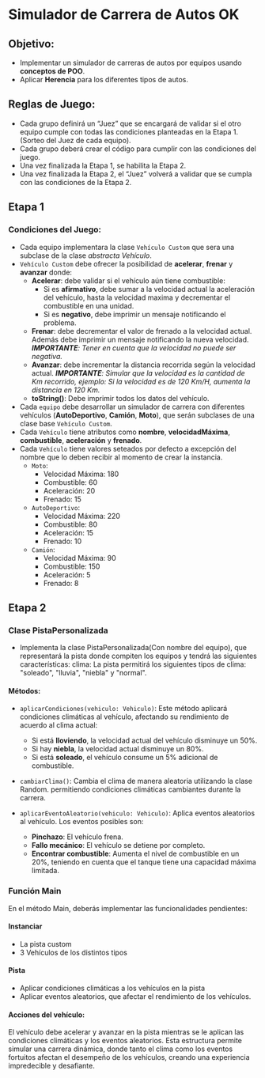 # Simulador de Carrera de Autos OK

## Objetivo:
- Implementar un simulador de carreras de autos por equipos usando **conceptos de POO**.
- Aplicar **Herencia** para los diferentes tipos de autos.

## Reglas de Juego:
- Cada grupo definirá un “Juez” que se encargará de validar si el otro equipo cumple con todas las condiciones planteadas en la Etapa 1. (Sorteo del Juez de cada equipo).
- Cada grupo deberá crear el código para cumplir con las condiciones del juego.
- Una vez finalizada la Etapa 1, se habilita la Etapa 2.
- Una vez finalizada la Etapa 2, el “Juez” volverá a validar que se cumpla con las condiciones de la Etapa 2.

## Etapa 1

### Condiciones del Juego:

- Cada equipo implementara la clase `Vehículo Custom` que sera una subclase de la clase _abstracta Vehículo_.
- `Vehículo Custom` debe ofrecer la posibilidad de **acelerar**, **frenar** y **avanzar** donde:
  - **Acelerar**: debe validar si el vehículo aún tiene combustible:
    - Si es **afirmativo**, debe sumar a la velocidad actual la aceleración del vehículo, hasta la velocidad maxima y decrementar el combustible en una unidad.
    - Si es **negativo**, debe imprimir un mensaje notificando el problema.
  - **Frenar**: debe decrementar el valor de frenado a la velocidad actual. Además debe imprimir un mensaje notificando la nueva velocidad. _**IMPORTANTE**: Tener en cuenta que la velocidad no puede ser negativa._
  - **Avanzar**: debe incrementar la distancia recorrida según la velocidad actual. _**IMPORTANTE**: Simular que la velocidad es la cantidad de Km recorrido, ejemplo: Si la velocidad es de 120 Km/H, aumenta la distancia en 120 Km._
  - **toString()**:  Debe imprimir todos los datos del vehículo.
- Cada `equipo` debe desarrollar un simulador de carrera con diferentes vehículos (**AutoDeportivo**, **Camión**, **Moto**), que serán subclases de una clase base `Vehículo Custom`.
- Cada `Vehículo` tiene atributos como **nombre**, **velocidadMáxima**, **combustible**, **aceleración** y **frenado**.
- Cada `Vehículo` tiene valores seteados por defecto a excepción del nombre que lo deben recibir al momento de crear la instancia.
  - `Moto`:
    - Velocidad Máxima: 180
    - Combustible: 60
    - Aceleración: 20
    - Frenado: 15
  - `AutoDeportivo`:
    - Velocidad Máxima: 220
    - Combustible: 80
    - Aceleración: 15
    - Frenado: 10
  - `Camión`:
    - Velocidad Máxima: 90
    - Combustible: 150
    - Aceleración: 5
    - Frenado: 8

## Etapa 2

### Clase PistaPersonalizada
- Implementa la clase PistaPersonalizada(Con nombre del equipo), que representará la pista donde compiten los equipos y tendrá las siguientes características:
clima: La pista permitirá los siguientes tipos de clima: "soleado", "lluvia", "niebla" y "normal".
#### Métodos:
- `aplicarCondiciones(vehiculo: Vehiculo)`: Este método aplicará condiciones climáticas al vehículo, afectando su rendimiento de acuerdo al clima actual:
  - Si está **lloviendo**, la velocidad actual del vehículo disminuye un 50%. 
  - Si hay **niebla**, la velocidad actual disminuye un 80%. 
  - Si está **soleado**, el vehículo consume un 5% adicional de combustible.
  
- `cambiarClima()`: Cambia el clima de manera aleatoria utilizando la clase Random. permitiendo condiciones climáticas cambiantes durante la carrera.

- `aplicarEventoAleatorio(vehiculo: Vehiculo)`: Aplica eventos aleatorios al vehículo. Los eventos posibles son:
  - **Pinchazo**: El vehículo frena. 
  - **Fallo mecánico**: El vehículo se detiene por completo. 
  - **Encontrar combustible**: Aumenta el nivel de combustible en un 20%, teniendo en cuenta que el tanque tiene una capacidad máxima limitada.
  
### Función Main
En el método Main, deberás implementar las funcionalidades pendientes:
#### Instanciar
- La pista custom
- 3 Vehículos de los distintos tipos

#### Pista
- Aplicar condiciones climáticas a los vehículos en la pista
- Aplicar eventos aleatorios, que afectar el rendimiento de los vehículos.

#### Acciones del vehículo:
El vehículo debe acelerar y avanzar en la pista mientras se le aplican las condiciones climáticas y los eventos aleatorios.
Esta estructura permite simular una carrera dinámica, donde tanto el clima como los eventos fortuitos afectan el desempeño de los vehículos, creando una experiencia impredecible y desafiante.